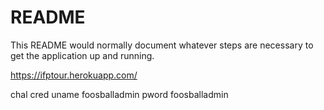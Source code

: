 # README

This README would normally document whatever steps are necessary to get the
application up and running.

https://ifptour.herokuapp.com/

chal cred uname foosballadmin pword foosballadmin
